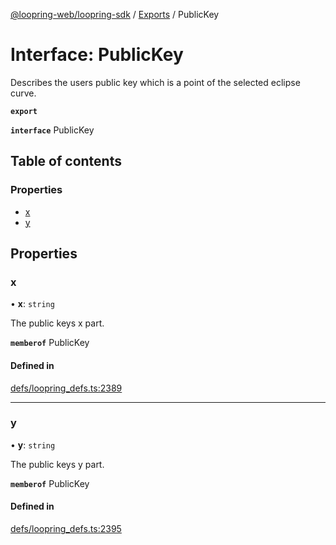 [@loopring-web/loopring-sdk](../README.md) / [Exports](../modules.md) / PublicKey

# Interface: PublicKey

Describes the users public key which is a point of the selected eclipse curve.

**`export`**

**`interface`** PublicKey

## Table of contents

### Properties

- [x](PublicKey.md#x)
- [y](PublicKey.md#y)

## Properties

### x

• **x**: `string`

The public keys x part.

**`memberof`** PublicKey

#### Defined in

[defs/loopring_defs.ts:2389](https://github.com/Loopring/loopring_sdk/blob/427d9da/src/defs/loopring_defs.ts#L2389)

___

### y

• **y**: `string`

The public keys y part.

**`memberof`** PublicKey

#### Defined in

[defs/loopring_defs.ts:2395](https://github.com/Loopring/loopring_sdk/blob/427d9da/src/defs/loopring_defs.ts#L2395)
